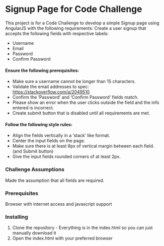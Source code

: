 # Signup Page for Code Challenge

This project is for a Code Challenge to develop a simple Signup page using AngularJS with the following requirements:
Create a user signup that accepts the following fields with respective labels:
* Username
* Email
* Password
* Confirm Password

#### Ensure the following prerequisites:
* Make sure a username cannot be longer than 15 characters.
* Validate the email addresses to spec: https://stackoverflow.com/a/2049510
* Confirm the ‘Password’ and ‘Confirm Password’ fields match.
* Please show an error when the user clicks outside the field and the info entered is
incorrect.
* Create submit button that is disabled until all requirements are met.

#### Follow the following style rules:
* Align the fields vertically in a ‘stack’ like format.
* Center the input fields on the page.
* Make sure there is at least 8px of vertical margin between each field. (and
Submit button)
* Give the input fields rounded corners of at least 2px.

### Challenge Assumptions
Made the assumption that all fields are required.

### Prerequisites
Browser with internet access and javascript support

### Installing
1. Clone the repository - Everything is in the index.html so you can just manually download it
2. Open the index.html with your preferred browser

